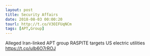 ```yaml
---
layout: post
title: Security Affairs
date: 2018-08-03 00:00:20
tourl: http://t.co/V3OIFUqNCm
tags: [APT,Group]
---
```

Alleged Iran-linked APT group RASPITE targets US electric utilities  https://t.co/uIb6O7rROJ